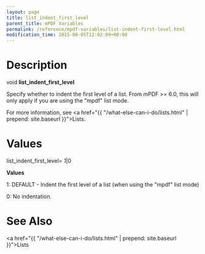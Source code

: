 ```yaml
---
layout: page
title: list_indent_first_level
parent_title: mPDF Variables
permalink: /reference/mpdf-variables/list-indent-first-level.html
modification_time: 2015-08-05T12:02:09+00:00
---
```


# Description

void <b>list_indent_first_level</b>

Specify whether to indent the first level of a list. From mPDF &gt;= 6.0, this will only apply if you are using the "mpdf" list mode.

For more information, see <a href="{{ "/what-else-can-i-do/lists.html" | prepend: site.baseurl }}">Lists</a>.

# Values

<span class="parameter">list_indent_first_level= <i><span class="smallblock">1</span></i>|0</span>

<b>Values</b>

1: <span class="smallblock">DEFAULT</span> - Indent the first level of a list (when using the "mpdf" list mode)

0: No indentation.

# See Also

<a href="{{ "/what-else-can-i-do/lists.html" | prepend: site.baseurl }}">Lists </a>

